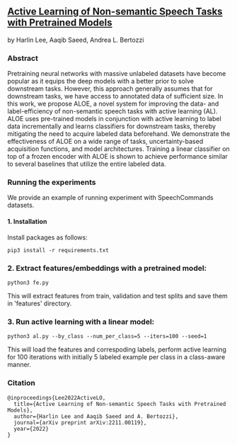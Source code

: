 [Active Learning of Non-semantic Speech Tasks with Pretrained Models](http://arxiv.org/abs/2211.00119)
---
by Harlin Lee, Aaqib Saeed, Andrea L. Bertozzi

### Abstract
Pretraining neural networks with massive unlabeled datasets have become popular as it equips the deep models with a better prior to solve downstream tasks. However, this approach generally assumes that for downstream tasks, we have access to annotated data of sufficient size. In this work, we propose ALOE, a novel system for improving the data- and label-efficiency of non-semantic speech tasks with active learning (AL). ALOE uses pre-trained models in conjunction with active learning to label data incrementally and learns classifiers for downstream tasks, thereby mitigating the need to acquire labeled data beforehand. We demonstrate the effectiveness of ALOE on a wide range of tasks, uncertainty-based acquisition functions, and model architectures. Training a linear classifier on top of a frozen encoder with ALOE is shown to achieve performance similar to several baselines that utilize the entire labeled data.

### Running the experiments
We provide an example of running experiment with SpeechCommands datasets. 

#### 1. Installation
Install packages as follows:
```
pip3 install -r requirements.txt
```

### 2. Extract features/embeddings with a pretrained model: 
```
python3 fe.py
```
This will extract features from train, validation and test splits and save them in 'features' directory.

### 3. Run active learning with a linear model: 
```
python3 al.py --by_class --num_per_class=5 --iters=100 --seed=1
```
This will load the features and correspoding labels, perform active learning for 100 iterations with initially 5 labeled example per class in a class-aware manner.

### Citation
```
@inproceedings{Lee2022ActiveLO,
  title={Active Learning of Non-semantic Speech Tasks with Pretrained Models},
  author={Harlin Lee and Aaqib Saeed and A. Bertozzi},
  journal={arXiv preprint arXiv:2211.00119},
  year={2022}
}
```